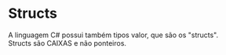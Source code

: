 # Structs

A linguagem C# possui também tipos valor, que são os "structs".
<br />Structs são CAIXAS e 
não ponteiros.

